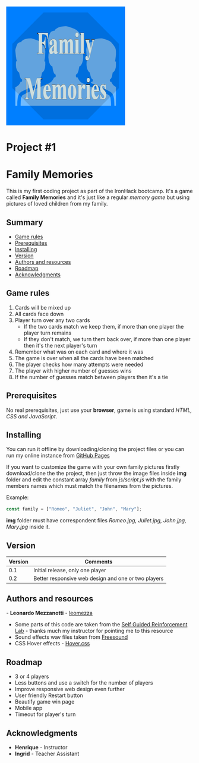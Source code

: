 ![logo_game](./img/CardCover.png?v=4&s=150)

# Project #1

# Family Memories

This is my first coding project as part of the IronHack bootcamp. It's a game called **Family Memories** and it's just like a regular _memory game_ but using pictures of loved children from my family.

## Summary

- [Game rules](#game-rules)
- [Prerequisites](#prerequisites)
- [Installing](#installing)
- [Version](#version)
- [Authors and resources](#authors-and-resources)
- [Roadmap](#roadmap)
- [Acknowledgments](#acknowledgments)

## Game rules

1. Cards will be mixed up
2. All cards face down
3. Player turn over any two cards
   - If the two cards match we keep them, if more than one player the player turn remains
   - If they don't match, we turn them back over, if more than one player then it's the next player's turn
4. Remember what was on each card and where it was
5. The game is over when all the cards have been matched
6. The player checks how many attempts were needed
7. The player with higher number of guesses wins
8. If the number of guesses match between players then it's a tie

## Prerequisites

No real prerequisites, just use your **browser**, game is using standard _HTML, CSS and JavaScript_.

## Installing

You can run it offline by downloading/cloning the project files or you can run my online instance from [GitHub Pages](https://leomezza.github.io/FamilyMemories-IH-Mod1/)

If you want to customize the game with your own family pictures firstly download/clone the the project, then just throw the image files inside **img** folder and edit the constant array _family_ from _js/script.js_ with the family members names which must match the filenames from the pictures.

Example:

```javascript
const family = ["Romeo", "Juliet", "John", "Mary"];
```

**img** folder must have correspondent files _Romeo.jpg, Juliet.jpg, John.jpg, Mary.jpg_ inside it.

## Version

| Version | Comments                                            |
| ------- | --------------------------------------------------- |
| 0.1     | Initial release, only one player                    |
| 0.2     | Better responsive web design and one or two players |

## Authors and resources

*-* **Leonardo Mezzanotti** - [leomezza](https://github.com/leomezza)

* Some parts of this code are taken from the [Self Guided Reinforcement Lab](https://github.com/ironhack-labs/lab-javascript-memory-game) - thanks much my instructor for pointing me to this resource
* Sound effects wav files taken from [Freesound](https://freesound.org/)
* CSS Hover effects - [Hover.css](https://ianlunn.github.io/Hover/)

## Roadmap

- 3 or 4 players
- Less buttons and use a switch for the number of players
- Improve responsive web design even further
- User friendly Restart button
- Beautify game win page
- Mobile app
- Timeout for player's turn

## Acknowledgments

- **Henrique** - Instructor
- **Ingrid** - Teacher Assistant
